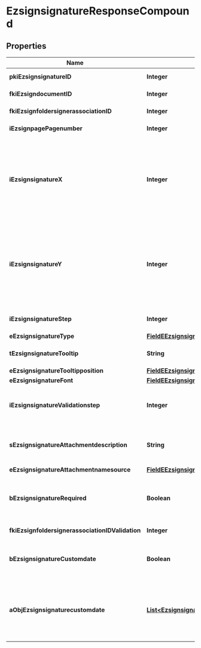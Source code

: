 

# EzsignsignatureResponseCompound

## Properties

Name | Type | Description | Notes
------------ | ------------- | ------------- | -------------
**pkiEzsignsignatureID** | **Integer** | The unique ID of the Ezsignsignature | 
**fkiEzsigndocumentID** | **Integer** | The unique ID of the Ezsigndocument | 
**fkiEzsignfoldersignerassociationID** | **Integer** | The unique ID of the Ezsignfoldersignerassociation | 
**iEzsignpagePagenumber** | **Integer** | The page number in the Ezsigndocument | 
**iEzsignsignatureX** | **Integer** | The X coordinate (Horizontal) where to put the Ezsignsignature on the page.  Coordinate is calculated at 100dpi (dot per inch). So for example, if you want to put the Ezsignsignature 2 inches from the left border of the page, you would use \&quot;200\&quot; for the X coordinate. | 
**iEzsignsignatureY** | **Integer** | The Y coordinate (Vertical) where to put the Ezsignsignature on the page.  Coordinate is calculated at 100dpi (dot per inch). So for example, if you want to put the Ezsignsignature 3 inches from the top border of the page, you would use \&quot;300\&quot; for the Y coordinate. | 
**iEzsignsignatureStep** | **Integer** | The step when the Ezsignsigner will be invited to sign | 
**eEzsignsignatureType** | [**FieldEEzsignsignatureType**](FieldEEzsignsignatureType.md) |  | 
**tEzsignsignatureTooltip** | **String** | A tooltip that will be presented to Ezsignsigner about the Ezsignsignature |  [optional]
**eEzsignsignatureTooltipposition** | [**FieldEEzsignsignatureTooltipposition**](FieldEEzsignsignatureTooltipposition.md) |  |  [optional]
**eEzsignsignatureFont** | [**FieldEEzsignsignatureFont**](FieldEEzsignsignatureFont.md) |  |  [optional]
**iEzsignsignatureValidationstep** | **Integer** | The step when the Ezsignsigner will be invited to validate the Ezsignsignature of eEzsignsignatureType Attachments |  [optional]
**sEzsignsignatureAttachmentdescription** | **String** | The description attached to the attachment name added in Ezsignsignature of eEzsignsignatureType Attachments |  [optional]
**eEzsignsignatureAttachmentnamesource** | [**FieldEEzsignsignatureAttachmentnamesource**](FieldEEzsignsignatureAttachmentnamesource.md) |  |  [optional]
**bEzsignsignatureRequired** | **Boolean** | Whether the Ezsignsignature is required or not. This field is relevant only with Ezsignsignature with eEzsignsignatureType &#x3D; Attachments. |  [optional]
**fkiEzsignfoldersignerassociationIDValidation** | **Integer** | The unique ID of the Ezsignfoldersignerassociation |  [optional]
**bEzsignsignatureCustomdate** | **Boolean** | Whether the Ezsignsignature has a custom date format or not. (Only possible when eEzsignsignatureType is **Name** or **Handwritten**) |  [optional]
**aObjEzsignsignaturecustomdate** | [**List&lt;EzsignsignaturecustomdateResponseCompound&gt;**](EzsignsignaturecustomdateResponseCompound.md) | An array of custom date blocks that will be filled at the time of signature.  Can only be used if bEzsignsignatureCustomdate is true.  Use an empty array if you don&#39;t want to have a date at all. |  [optional]




